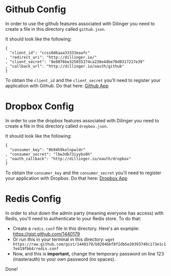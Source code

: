 Github Config
=========

In order to use the github features associated with Dilinger you need to create a file in this directory called `github.json`.

It should look like the following:

    {
      "client_id": "ccss0d6aaa33333eaafc"
    , "redirect_uri": "http://dillinger.io/"
    , "client_secret": "8e8076be325035274ca238e4dbe70d0317217e39"
    , "callback_url": "http://dillinger.io/oauth/github"
    }    

To obtain the `client_id` and the `client_secret` you'll need to register your application with Github.  Do that here:  [Github App]


Dropbox Config
=========

In order to use the dropbox features associated with Dilinger you need to create a file in this directory called `dropbox.json`.

It should look like the following:

    {
      "consumer_key": "0k94h9kolnpwldr"
    , "consumer_secret": "lbw3db73iyybs0h"
    , "oauth_callback": "http://dillinger.io/oauth/dropbox"
    }

To obtain the `consumer_key` and the `consumer_secret` you'll need to register your application with Dropbox.  Do that here:  [Dropbox App]


Redis Config
=========

In order to shut down the admin party (meaning everyone has access) with Redis, you'll need to authenticate to your Redis store.  To do that:

* Create a `redis.conf` file in this directory. Here's an example: https://gist.github.com/1440179
* Or run this in your terminal in this directory: `wget https://raw.github.com/gist/1440179/b8204bbf8f2db5e20393740c173e1c17e419fb64/redis.conf`
* Now, and this is **important,** change the temporary password on line 123 (masterauth) to your own password (no spaces).

Done!

  [Github App]: https://github.com/account/applications/new
  [Dropbox App]: https://www.dropbox.com/developers/apps